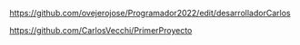 
https://github.com/ovejerojose/Programador2022/edit/desarrolladorCarlos

https://github.com/CarlosVecchi/PrimerProyecto
